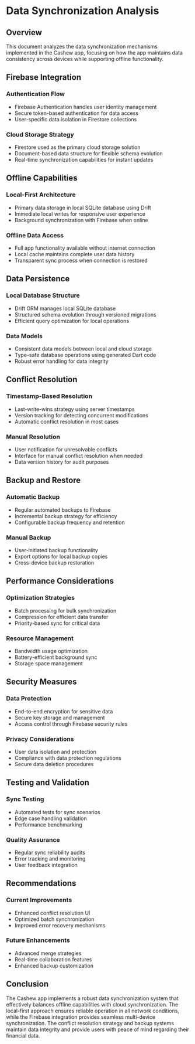 # Data Synchronization Analysis

## Overview
This document analyzes the data synchronization mechanisms implemented in the Cashew app, focusing on how the app maintains data consistency across devices while supporting offline functionality.

## Firebase Integration

### Authentication Flow
- Firebase Authentication handles user identity management
- Secure token-based authentication for data access
- User-specific data isolation in Firestore collections

### Cloud Storage Strategy
- Firestore used as the primary cloud storage solution
- Document-based data structure for flexible schema evolution
- Real-time synchronization capabilities for instant updates

## Offline Capabilities

### Local-First Architecture
- Primary data storage in local SQLite database using Drift
- Immediate local writes for responsive user experience
- Background synchronization with Firebase when online

### Offline Data Access
- Full app functionality available without internet connection
- Local cache maintains complete user data history
- Transparent sync process when connection is restored

## Data Persistence

### Local Database Structure
- Drift ORM manages local SQLite database
- Structured schema evolution through versioned migrations
- Efficient query optimization for local operations

### Data Models
- Consistent data models between local and cloud storage
- Type-safe database operations using generated Dart code
- Robust error handling for data integrity

## Conflict Resolution

### Timestamp-Based Resolution
- Last-write-wins strategy using server timestamps
- Version tracking for detecting concurrent modifications
- Automatic conflict resolution in most cases

### Manual Resolution
- User notification for unresolvable conflicts
- Interface for manual conflict resolution when needed
- Data version history for audit purposes

## Backup and Restore

### Automatic Backup
- Regular automated backups to Firebase
- Incremental backup strategy for efficiency
- Configurable backup frequency and retention

### Manual Backup
- User-initiated backup functionality
- Export options for local backup copies
- Cross-device backup restoration

## Performance Considerations

### Optimization Strategies
- Batch processing for bulk synchronization
- Compression for efficient data transfer
- Priority-based sync for critical data

### Resource Management
- Bandwidth usage optimization
- Battery-efficient background sync
- Storage space management

## Security Measures

### Data Protection
- End-to-end encryption for sensitive data
- Secure key storage and management
- Access control through Firebase security rules

### Privacy Considerations
- User data isolation and protection
- Compliance with data protection regulations
- Secure data deletion procedures

## Testing and Validation

### Sync Testing
- Automated tests for sync scenarios
- Edge case handling validation
- Performance benchmarking

### Quality Assurance
- Regular sync reliability audits
- Error tracking and monitoring
- User feedback integration

## Recommendations

### Current Improvements
- Enhanced conflict resolution UI
- Optimized batch synchronization
- Improved error recovery mechanisms

### Future Enhancements
- Advanced merge strategies
- Real-time collaboration features
- Enhanced backup customization

## Conclusion
The Cashew app implements a robust data synchronization system that effectively balances offline capabilities with cloud synchronization. The local-first approach ensures reliable operation in all network conditions, while the Firebase integration provides seamless multi-device synchronization. The conflict resolution strategy and backup systems maintain data integrity and provide users with peace of mind regarding their financial data.